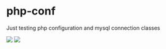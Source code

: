 # php-conf
Just testing php configuration and mysql connection classes

<img src="https://scrutinizer-ci.com/g/acidvertigo/php-conf/badges/quality-score.png?b=master" >
<img src="https://travis-ci.org/acidvertigo/php-conf.svg?branch=master" >
